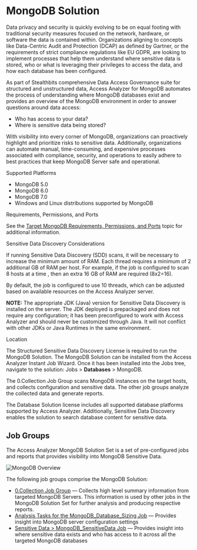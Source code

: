 # MongoDB Solution

Data privacy and security is quickly evolving to be on equal footing with traditional security
measures focused on the network, hardware, or software the data is contained within. Organizations
aligning to concepts like Data-Centric Audit and Protection (DCAP) as defined by Gartner, or the
requirements of strict compliance regulations like EU GDPR, are looking to implement processes that
help them understand where sensitive data is stored, who or what is leveraging their privileges to
access the data, and how each database has been configured.

As part of Stealthbits comprehensive Data Access Governance suite for structured and unstructured
data, Access Analyzer for MongoDB automates the process of understanding where MongoDB databases
exist and provides an overview of the MongoDB environment in order to answer questions around data
access:

- Who has access to your data?
- Where is sensitive data being stored?

With visibility into every corner of MongoDB, organizations can proactively highlight and prioritize
risks to sensitive data. Additionally, organizations can automate manual, time-consuming, and
expensive processes associated with compliance, security, and operations to easily adhere to best
practices that keep MongoDB Server safe and operational.

Supported Platforms

- MongoDB 5.0
- MongoDB 6.0
- MongoDB 7.0
- Windows and Linux distributions supported by MongoDB

Requirements, Permissions, and Ports

See the
[Target MongoDB Requirements, Permissions, and Ports](/docs/accessanalyzer/12.0/requirements/target/databasemongodb.md)
topic for additional information.

Sensitive Data Discovery Considerations

If running Sensitive Data Discovery (SDD) scans, it will be necessary to increase the minimum amount
of RAM. Each thread requires a minimum of 2 additional GB of RAM per host. For example, if the job
is configured to scan 8 hosts at a time , then an extra 16 GB of RAM are required (8x2=16).

By default, the job is configured to use 10 threads, which can be adjusted based on available
resources on the Access Analyzer server.

**NOTE:** The appropriate JDK (Java) version for Sensitive Data Discovery is installed on the
server. The JDK deployed is prepackaged and does not require any configuration; it has been
preconfigured to work with Access Analyzer and should never be customized through Java. It will not
conflict with other JDKs or Java Runtimes in the same environment.

Location

The Structured Sensitive Data Discovery License is required to run the MongoDB Solution. The MongoDB
Solution can be installed from the Access Analyzer Instant Job Wizard. Once it has been installed
into the Jobs tree, navigate to the solution: Jobs > **Databases** > MongoDB.

The 0.Collection Job Group scans MongoDB instances on the target hosts, and collects
configuration and sensitive data. The other job groups analyze the collected data and generate
reports.

The Database Solution license includes all supported database platforms supported by Access
Analyzer. Additionally, Sensitive Data Discovery enables the solution to search database content for
sensitive data.

## Job Groups

The Access Analyzer MongoDB Solution Set is a set of pre-configured jobs and reports that provides
visibility into MongoDB Sensitive Data.

![MongoDB Overview](/img/product_docs/accessanalyzer/12.0/solutions/databases/mongodb/mongdbjobgroupoverview.webp)

The following job groups comprise the MongoDB Solution:

- [ 0.Collection Job Group](/docs/accessanalyzer/12.0/solutions/databases/mongodb/collection/overview.md) — Collects high level summary information from
  targeted MongoDB Servers. This information is used by other jobs in the MongoDB Solution Set for
  further analysis and producing respective reports.
- [Analysis Tasks for the MongoDB_Database_Sizing Job](/docs/accessanalyzer/12.0/solutions/databases/mongodb/mongodb_databasesizing.md) — Provides insight
  into MongoDB server configuration settings
- [Sensitive Data > MongoDB_SensitiveData Job](/docs/accessanalyzer/12.0/solutions/databases/mongodb/mongodb_sensitivedata.md) — Provides insight into
  where sensitive data exists and who has access to it across all the targeted MongoDB databases
